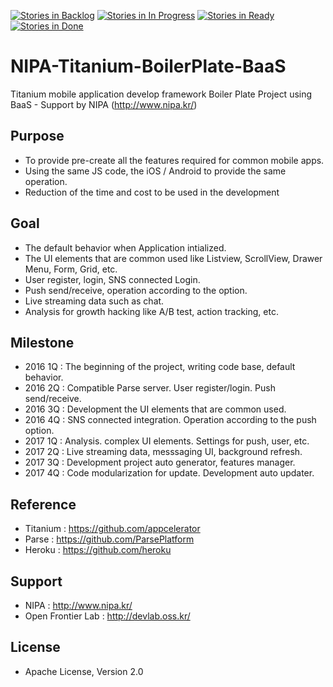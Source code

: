 [![Stories in Backlog](https://badge.waffle.io/gimdongwoo/NIPA-Titanium-BoilerPlate-BaaS.png?label=Backlog&title=Backlog)](https://waffle.io/gimdongwoo/NIPA-Titanium-BoilerPlate-BaaS)
[![Stories in In Progress](https://badge.waffle.io/gimdongwoo/NIPA-Titanium-BoilerPlate-BaaS.png?label=In%20Progress&title=In%20Progress)](https://waffle.io/gimdongwoo/NIPA-Titanium-BoilerPlate-BaaS)
[![Stories in Ready](https://badge.waffle.io/gimdongwoo/NIPA-Titanium-BoilerPlate-BaaS.png?label=Ready&title=Ready)](https://waffle.io/gimdongwoo/NIPA-Titanium-BoilerPlate-BaaS)
[![Stories in Done](https://badge.waffle.io/gimdongwoo/NIPA-Titanium-BoilerPlate-BaaS.png?label=Done&title=Done)](https://waffle.io/gimdongwoo/NIPA-Titanium-BoilerPlate-BaaS)
# NIPA-Titanium-BoilerPlate-BaaS
Titanium mobile application develop framework Boiler Plate Project using BaaS - Support by NIPA (http://www.nipa.kr/)

## Purpose
- To provide pre-create all the features required for common mobile apps.
- Using the same JS code, the iOS / Android to provide the same operation.
- Reduction of the time and cost to be used in the development

## Goal
- The default behavior when Application intialized.
- The UI elements that are common used like Listview, ScrollView, Drawer Menu, Form, Grid, etc.
- User register, login, SNS connected Login.
- Push send/receive, operation according to the option.
- Live streaming data such as chat.
- Analysis for growth hacking like A/B test, action tracking, etc.

## Milestone
- 2016 1Q : The beginning of the project, writing code base, default behavior.
- 2016 2Q : Compatible Parse server. User register/login. Push send/receive.
- 2016 3Q : Development the UI elements that are common used.
- 2016 4Q : SNS connected integration. Operation according to the push option.
- 2017 1Q : Analysis. complex UI elements. Settings for push, user, etc.
- 2017 2Q : Live streaming data, messsaging UI, background refresh.
- 2017 3Q : Development project auto generator, features manager.
- 2017 4Q : Code modularization for update. Development auto updater.

## Reference
- Titanium : https://github.com/appcelerator
- Parse : https://github.com/ParsePlatform
- Heroku : https://github.com/heroku

## Support
- NIPA : http://www.nipa.kr/
- Open Frontier Lab : http://devlab.oss.kr/

## License
- Apache License, Version 2.0
